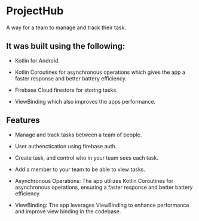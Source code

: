 # ProjectHub
A way for a team to manage and track their task.
## It was built using the following:

- Kotlin for Android.

- Kotlin Coroutines for asynchronous operations which gives the app a faster response and better battery efficiency.

- Firebase Cloud firestore for storing tasks.

- ViewBinding which also improves the apps performance.


## Features

- Manage and track tasks between a team of people.

- User authenctication using firebase auth.

- Create task, and control who in your team sees each task.

- Add a member to your team to be able to view tasks.

- Asynchronous Operations: The app utilizes Kotlin Coroutines for asynchronous operations, ensuring a faster response and better battery efficiency.

- ViewBinding: The app leverages ViewBinding to enhance performance and improve view binding in the codebase.



